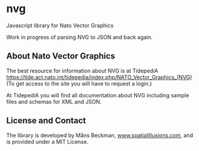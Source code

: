 # nvg
Javascript library for Nato Vector Graphics

Work in progress of parsing NVG to JSON and back again.

## About Nato Vector Graphics

The best resource for information about NVG is at TidepediA https://tide.act.nato.int/tidepedia/index.php/NATO_Vector_Graphics_(NVG)
(To get access to the site you will have to request a login.)

At TidepediA you will find all documentation about NVG including sample files and schemas for XML and JSON.

## License and Contact
The library is developed by Måns Beckman, www.spatialillusions.com, and is provided under a MIT License.